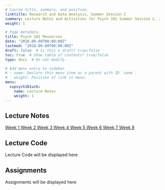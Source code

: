 ```yaml
---
# Course title, summary, and position.
linktitle: Research and Data Analysis, Summer Session C
summary: Lecture Notes and Activities for Psych 101 Summer Session C, 2020 taught by Professor Perez.
weight: 1

# Page metadata.
title: Psych 101 Resources
date: "2018-09-09T00:00:00Z"
lastmod: "2018-09-09T00:00:00Z"
draft: false  # Is this a draft? true/false
toc: true  # Show table of contents? true/false
type: docs  # Do not modify.

# Add menu entry to sidebar.
# - name: Declare this menu item as a parent with ID `name`.
# - weight: Position of link in menu.
menu:
  supsych101ucb:
    name: Lecture Notes
    weight: 1
---
```


## Lecture Notes

<a href = "https://www.perezamanda.com/courses/supsych101ucb/w1"> Week 1 </a>
<a href = "https://www.perezamanda.com/courses/supsych101ucb/w2"> Week 2 </a>
<a href = "https://www.perezamanda.com/courses/supsych101ucb/w3"> Week 3 </a>
<a href = "https://www.perezamanda.com/courses/supsych101ucb/w4"> Week 4 </a>
<a href = "https://www.perezamanda.com/courses/supsych101ucb/w5"> Week 5 </a>
<a href = "https://www.perezamanda.com/courses/supsych101ucb/w6"> Week 6 </a>
<a href = "https://www.perezamanda.com/courses/supsych101ucb/w7"> Week 7 </a>
<a href = "https://www.perezamanda.com/courses/supsych101ucb/w8"> Week 8 </a>


## Lecture Code

Lecture Code will be displayed here

## Assignments

Assignments will be displayed here


